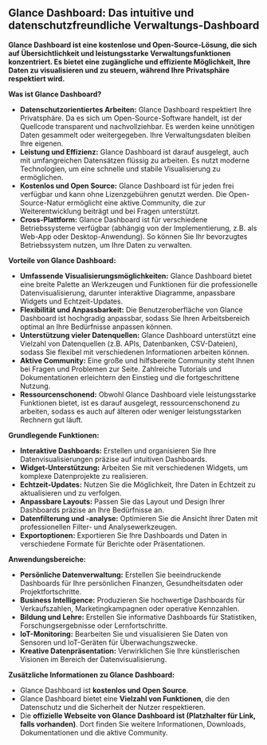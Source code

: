 ## Glance Dashboard: Das intuitive und datenschutzfreundliche Verwaltungs-Dashboard

**Glance Dashboard ist eine kostenlose und Open-Source-Lösung, die sich auf Übersichtlichkeit und leistungsstarke Verwaltungsfunktionen konzentriert. Es bietet eine zugängliche und effiziente Möglichkeit, Ihre Daten zu visualisieren und zu steuern, während Ihre Privatsphäre respektiert wird.**

**Was ist Glance Dashboard?**

* **Datenschutzorientiertes Arbeiten:** Glance Dashboard respektiert Ihre Privatsphäre. Da es sich um Open-Source-Software handelt, ist der Quellcode transparent und nachvollziehbar. Es werden keine unnötigen Daten gesammelt oder weitergegeben. Ihre Verwaltungsdaten bleiben Ihre eigenen.
* **Leistung und Effizienz:** Glance Dashboard ist darauf ausgelegt, auch mit umfangreichen Datensätzen flüssig zu arbeiten. Es nutzt moderne Technologien, um eine schnelle und stabile Visualisierung zu ermöglichen.
* **Kostenlos und Open Source:** Glance Dashboard ist für jeden frei verfügbar und kann ohne Lizenzgebühren genutzt werden. Die Open-Source-Natur ermöglicht eine aktive Community, die zur Weiterentwicklung beiträgt und bei Fragen unterstützt.
* **Cross-Plattform:** Glance Dashboard ist für verschiedene Betriebssysteme verfügbar (abhängig von der Implementierung, z.B. als Web-App oder Desktop-Anwendung). So können Sie Ihr bevorzugtes Betriebssystem nutzen, um Ihre Daten zu verwalten.

**Vorteile von Glance Dashboard:**

* **Umfassende Visualisierungsmöglichkeiten:** Glance Dashboard bietet eine breite Palette an Werkzeugen und Funktionen für die professionelle Datenvisualisierung, darunter interaktive Diagramme, anpassbare Widgets und Echtzeit-Updates.
* **Flexibilität und Anpassbarkeit:** Die Benutzeroberfläche von Glance Dashboard ist hochgradig anpassbar, sodass Sie Ihren Arbeitsbereich optimal an Ihre Bedürfnisse anpassen können.
* **Unterstützung vieler Datenquellen:** Glance Dashboard unterstützt eine Vielzahl von Datenquellen (z.B. APIs, Datenbanken, CSV-Dateien), sodass Sie flexibel mit verschiedenen Informationen arbeiten können.
* **Aktive Community:** Eine große und hilfsbereite Community steht Ihnen bei Fragen und Problemen zur Seite. Zahlreiche Tutorials und Dokumentationen erleichtern den Einstieg und die fortgeschrittene Nutzung.
* **Ressourcenschonend:** Obwohl Glance Dashboard viele leistungsstarke Funktionen bietet, ist es darauf ausgelegt, ressourcenschonend zu arbeiten, sodass es auch auf älteren oder weniger leistungsstarken Rechnern gut läuft.

**Grundlegende Funktionen:**

* **Interaktive Dashboards:** Erstellen und organisieren Sie Ihre Datenvisualisierungen präzise auf intuitiven Dashboards.
* **Widget-Unterstützung:** Arbeiten Sie mit verschiedenen Widgets, um komplexe Datenprojekte zu realisieren.
* **Echtzeit-Updates:** Nutzen Sie die Möglichkeit, Ihre Daten in Echtzeit zu aktualisieren und zu verfolgen.
* **Anpassbare Layouts:** Passen Sie das Layout und Design Ihrer Dashboards präzise an Ihre Bedürfnisse an.
* **Datenfilterung und -analyse:** Optimieren Sie die Ansicht Ihrer Daten mit professionellen Filter- und Analysewerkzeugen.
* **Exportoptionen:** Exportieren Sie Ihre Dashboards und Daten in verschiedene Formate für Berichte oder Präsentationen.

**Anwendungsbereiche:**

* **Persönliche Datenverwaltung:** Erstellen Sie beeindruckende Dashboards für Ihre persönlichen Finanzen, Gesundheitsdaten oder Projektfortschritte.
* **Business Intelligence:** Produzieren Sie hochwertige Dashboards für Verkaufszahlen, Marketingkampagnen oder operative Kennzahlen.
* **Bildung und Lehre:** Erstellen Sie informative Dashboards für Statistiken, Forschungsergebnisse oder Lernfortschritte.
* **IoT-Monitoring:** Bearbeiten Sie und visualisieren Sie Daten von Sensoren und IoT-Geräten für Überwachungszwecke.
* **Kreative Datenpräsentation:** Verwirklichen Sie Ihre künstlerischen Visionen im Bereich der Datenvisualisierung.

**Zusätzliche Informationen zu Glance Dashboard:**

* Glance Dashboard ist **kostenlos und Open Source**.
* Glance Dashboard bietet eine **Vielzahl von Funktionen**, die den Datenschutz und die Sicherheit der Nutzer respektieren.
* Die **offizielle Webseite von Glance Dashboard ist (Platzhalter für Link, falls vorhanden)**. Dort finden Sie weitere Informationen, Downloads, Dokumentationen und die aktive Community.